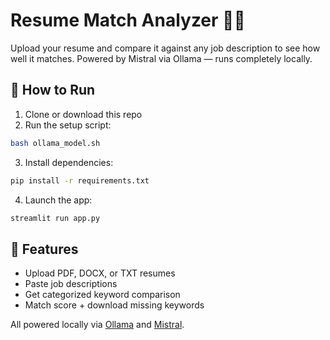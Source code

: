 
# Resume Match Analyzer 🧠📄

Upload your resume and compare it against any job description to see how well it matches. Powered by Mistral via Ollama — runs completely locally.

## 🚀 How to Run

1. Clone or download this repo
2. Run the setup script:
```bash
bash ollama_model.sh
```
3. Install dependencies:
```bash
pip install -r requirements.txt
```
4. Launch the app:
```bash
streamlit run app.py
```

## 🧩 Features
- Upload PDF, DOCX, or TXT resumes
- Paste job descriptions
- Get categorized keyword comparison
- Match score + download missing keywords

All powered locally via [Ollama](https://ollama.com) and [Mistral](https://ollama.com/library/mistral).
